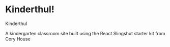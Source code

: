 # Kinderthul!

Kinderthul

A kindergarten classroom site built using the React Slingshot starter kit from Cory House

